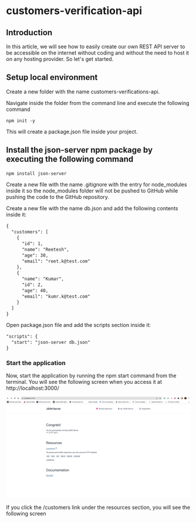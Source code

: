 # customers-verification-api

## Introduction
In this article, we will see how to easily create our own REST API server to be accessible on the internet without coding and without the need to host it on any hosting provider.
So let's get started.

## Setup local environment
Create a new folder with the name customers-verifications-api.

Navigate inside the folder from the command line and execute the following command
```
npm init -y
```
This will create a package.json file inside your project.

## Install the json-server npm package by executing the following command
```
npm install json-server
```
Create a new file with the name .gitignore with the entry for node_modules inside it so the node_modules folder will not be pushed to GitHub while pushing the code to the GitHub repository.

Create a new file with the name db.json and add the following contents inside it:
```
{
  "customers": [
    {
      "id": 1,
      "name": "Reetesh",
      "age": 30,
      "email": "reet.k@test.com"
    },
    {
      "name": "Kumar",
      "id": 2,
      "age": 40,
      "email": "kumr.k@test.com"
    }
  ]
}
```
Open package.json file and add the scripts section inside it:

```
"scripts": {
  "start": "json-server db.json"
}
```

### Start the application
Now, start the application by running the npm start command from the terminal.
You will see the following screen when you access it at http://localhost:3000/

![Alt text](https://github.com/reetesh043/customers-verification-api/blob/main/json_server_1.png?raw=true)

If you click the /customers link under the resources section, you will see the following screen


